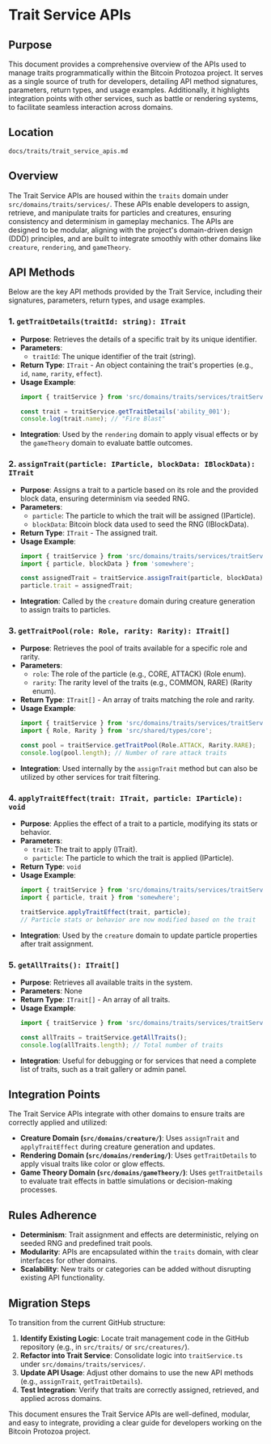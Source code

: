 
# Trait Service APIs

## Purpose
This document provides a comprehensive overview of the APIs used to manage traits programmatically within the Bitcoin Protozoa project. It serves as a single source of truth for developers, detailing API method signatures, parameters, return types, and usage examples. Additionally, it highlights integration points with other services, such as battle or rendering systems, to facilitate seamless interaction across domains.

## Location
`docs/traits/trait_service_apis.md`

## Overview
The Trait Service APIs are housed within the `traits` domain under `src/domains/traits/services/`. These APIs enable developers to assign, retrieve, and manipulate traits for particles and creatures, ensuring consistency and determinism in gameplay mechanics. The APIs are designed to be modular, aligning with the project's domain-driven design (DDD) principles, and are built to integrate smoothly with other domains like `creature`, `rendering`, and `gameTheory`.

## API Methods
Below are the key API methods provided by the Trait Service, including their signatures, parameters, return types, and usage examples.

### 1. `getTraitDetails(traitId: string): ITrait`
- **Purpose**: Retrieves the details of a specific trait by its unique identifier.
- **Parameters**:
  - `traitId`: The unique identifier of the trait (string).
- **Return Type**: `ITrait` - An object containing the trait's properties (e.g., `id`, `name`, `rarity`, `effect`).
- **Usage Example**:
  ```typescript
  import { traitService } from 'src/domains/traits/services/traitService';

  const trait = traitService.getTraitDetails('ability_001');
  console.log(trait.name); // "Fire Blast"
  ```
- **Integration**: Used by the `rendering` domain to apply visual effects or by the `gameTheory` domain to evaluate battle outcomes.

### 2. `assignTrait(particle: IParticle, blockData: IBlockData): ITrait`
- **Purpose**: Assigns a trait to a particle based on its role and the provided block data, ensuring determinism via seeded RNG.
- **Parameters**:
  - `particle`: The particle to which the trait will be assigned (IParticle).
  - `blockData`: Bitcoin block data used to seed the RNG (IBlockData).
- **Return Type**: `ITrait` - The assigned trait.
- **Usage Example**:
  ```typescript
  import { traitService } from 'src/domains/traits/services/traitService';
  import { particle, blockData } from 'somewhere';

  const assignedTrait = traitService.assignTrait(particle, blockData);
  particle.trait = assignedTrait;
  ```
- **Integration**: Called by the `creature` domain during creature generation to assign traits to particles.

### 3. `getTraitPool(role: Role, rarity: Rarity): ITrait[]`
- **Purpose**: Retrieves the pool of traits available for a specific role and rarity.
- **Parameters**:
  - `role`: The role of the particle (e.g., CORE, ATTACK) (Role enum).
  - `rarity`: The rarity level of the traits (e.g., COMMON, RARE) (Rarity enum).
- **Return Type**: `ITrait[]` - An array of traits matching the role and rarity.
- **Usage Example**:
  ```typescript
  import { traitService } from 'src/domains/traits/services/traitService';
  import { Role, Rarity } from 'src/shared/types/core';

  const pool = traitService.getTraitPool(Role.ATTACK, Rarity.RARE);
  console.log(pool.length); // Number of rare attack traits
  ```
- **Integration**: Used internally by the `assignTrait` method but can also be utilized by other services for trait filtering.

### 4. `applyTraitEffect(trait: ITrait, particle: IParticle): void`
- **Purpose**: Applies the effect of a trait to a particle, modifying its stats or behavior.
- **Parameters**:
  - `trait`: The trait to apply (ITrait).
  - `particle`: The particle to which the trait is applied (IParticle).
- **Return Type**: `void`
- **Usage Example**:
  ```typescript
  import { traitService } from 'src/domains/traits/services/traitService';
  import { particle, trait } from 'somewhere';

  traitService.applyTraitEffect(trait, particle);
  // Particle stats or behavior are now modified based on the trait
  ```
- **Integration**: Used by the `creature` domain to update particle properties after trait assignment.

### 5. `getAllTraits(): ITrait[]`
- **Purpose**: Retrieves all available traits in the system.
- **Parameters**: None
- **Return Type**: `ITrait[]` - An array of all traits.
- **Usage Example**:
  ```typescript
  import { traitService } from 'src/domains/traits/services/traitService';

  const allTraits = traitService.getAllTraits();
  console.log(allTraits.length); // Total number of traits
  ```
- **Integration**: Useful for debugging or for services that need a complete list of traits, such as a trait gallery or admin panel.

## Integration Points
The Trait Service APIs integrate with other domains to ensure traits are correctly applied and utilized:
- **Creature Domain (`src/domains/creature/`)**: Uses `assignTrait` and `applyTraitEffect` during creature generation and updates.
- **Rendering Domain (`src/domains/rendering/`)**: Uses `getTraitDetails` to apply visual traits like color or glow effects.
- **Game Theory Domain (`src/domains/gameTheory/`)**: Uses `getTraitDetails` to evaluate trait effects in battle simulations or decision-making processes.

## Rules Adherence
- **Determinism**: Trait assignment and effects are deterministic, relying on seeded RNG and predefined trait pools.
- **Modularity**: APIs are encapsulated within the `traits` domain, with clear interfaces for other domains.
- **Scalability**: New traits or categories can be added without disrupting existing API functionality.

## Migration Steps
To transition from the current GitHub structure:
1. **Identify Existing Logic**: Locate trait management code in the GitHub repository (e.g., in `src/traits/` or `src/creatures/`).
2. **Refactor into Trait Service**: Consolidate logic into `traitService.ts` under `src/domains/traits/services/`.
3. **Update API Usage**: Adjust other domains to use the new API methods (e.g., `assignTrait`, `getTraitDetails`).
4. **Test Integration**: Verify that traits are correctly assigned, retrieved, and applied across domains.

This document ensures the Trait Service APIs are well-defined, modular, and easy to integrate, providing a clear guide for developers working on the Bitcoin Protozoa project.
